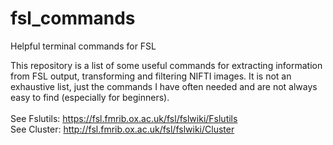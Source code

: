 # fsl_commands
Helpful terminal commands for FSL

This repository is a list of some useful commands for extracting information from FSL output, transforming and filtering NIFTI images. It is not an exhaustive list, just the commands I have often needed and are not always easy to find (especially for beginners). 
<br> <br>
See Fslutils: https://fsl.fmrib.ox.ac.uk/fsl/fslwiki/Fslutils 
<br>
See Cluster: http://fsl.fmrib.ox.ac.uk/fsl/fslwiki/Cluster
